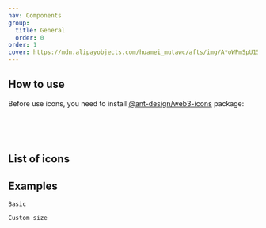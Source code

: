 ```yaml
---
nav: Components
group:
  title: General
  order: 0
order: 1
cover: https://mdn.alipayobjects.com/huamei_mutawc/afts/img/A*oWPmSpU15hEAAAAAAAAAAAAADlrGAQ/original
---
```


## How to use

Before use icons, you need to install [@ant-design/web3-icons](https://www.npmjs.com/package/@ant-design/web3-icons) package:

<br />

<NormalInstallDependencies packageNames="@ant-design/web3-icons" save="true"></NormalInstallDependencies>

<br />

## List of icons

<IconSearch></IconSearch>

## Examples

<code src="./demos/basic.tsx">Basic</code>

<code src="./demos/size.tsx">Custom size</code>
